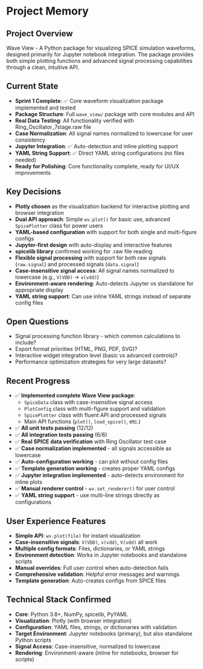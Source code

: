 # Project Memory

## Project Overview
Wave View - A Python package for visualizing SPICE simulation waveforms, designed primarily for Jupyter notebook integration. The package provides both simple plotting functions and advanced signal processing capabilities through a clean, intuitive API.

## Current State
- **Sprint 1 Complete**: ✅ Core waveform visualization package implemented and tested
- **Package Structure**: Full `wave_view/` package with core modules and API
- **Real Data Testing**: All functionality verified with Ring_Oscillator_7stage.raw file
- **Case Normalization**: All signal names normalized to lowercase for user consistency
- **Jupyter Integration**: ✅ Auto-detection and inline plotting support
- **YAML String Support**: ✅ Direct YAML string configurations (no files needed)
- **Ready for Polishing**: Core functionality complete, ready for UI/UX improvements

## Key Decisions
- **Plotly chosen** as the visualization backend for interactive plotting and browser integration
- **Dual API approach**: Simple `wv.plot()` for basic use, advanced `SpicePlotter` class for power users
- **YAML-based configuration** with support for both single and multi-figure configs
- **Jupyter-first design** with auto-display and interactive features
- **spicelib library** confirmed working for .raw file reading
- **Flexible signal processing** with support for both raw signals (`raw.signal`) and processed signals (`data.signal`)
- **Case-insensitive signal access**: All signal names normalized to lowercase (e.g., `V(VDD)` → `v(vdd)`)
- **Environment-aware rendering**: Auto-detects Jupyter vs standalone for appropriate display
- **YAML string support**: Can use inline YAML strings instead of separate config files

## Open Questions
- Signal processing function library - which common calculations to include?
- Export format priorities (HTML, PNG, PDF, SVG)?
- Interactive widget integration level (basic vs advanced controls)?
- Performance optimization strategies for very large datasets?

## Recent Progress
- ✅ **Implemented complete Wave View package**:
  - `SpiceData` class with case-insensitive signal access
  - `PlotConfig` class with multi-figure support and validation
  - `SpicePlotter` class with fluent API and processed signals
  - Main API functions (`plot()`, `load_spice()`, etc.)
- ✅ **All unit tests passing** (12/12)
- ✅ **All integration tests passing** (6/6)
- ✅ **Real SPICE data verification** with Ring Oscillator test case
- ✅ **Case normalization implemented** - all signals accessible as lowercase
- ✅ **Auto-configuration working** - can plot without config files
- ✅ **Template generation working** - creates proper YAML configs
- ✅ **Jupyter integration implemented** - auto-detects environment for inline plots
- ✅ **Manual renderer control** - `wv.set_renderer()` for user control
- ✅ **YAML string support** - use multi-line strings directly as configurations

## User Experience Features
- **Simple API**: `wv.plot(file)` for instant visualization
- **Case-insensitive signals**: `V(VDD)`, `v(vdd)`, `V(vdd)` all work
- **Multiple config formats**: Files, dictionaries, or YAML strings
- **Environment detection**: Works in Jupyter notebooks and standalone scripts
- **Manual overrides**: Full user control when auto-detection fails
- **Comprehensive validation**: Helpful error messages and warnings
- **Template generation**: Auto-creates configs from SPICE files

## Technical Stack Confirmed
- **Core**: Python 3.8+, NumPy, spicelib, PyYAML
- **Visualization**: Plotly (with browser integration)
- **Configuration**: YAML files, strings, or dictionaries with validation
- **Target Environment**: Jupyter notebooks (primary), but also standalone Python scripts
- **Signal Access**: Case-insensitive, normalized to lowercase
- **Rendering**: Environment-aware (inline for notebooks, browser for scripts) 